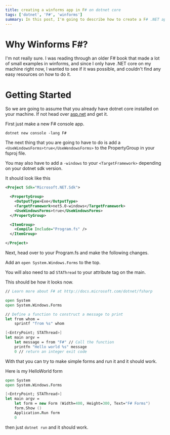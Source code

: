 ```yaml
---
title: creating a winforms app in F# on dotnet core
tags: ['dotnet', 'F#', 'winforms']
summary: In this post, I'm going to describe how to create a F# .NET app that runs on winforms.
---
```


# Why Winforms F#?

I'm not really sure. I was reading through an older F# book that made a lot of small examples in winforms, and since I only have .NET core on my machine right now, I wanted to see if it was possible, and couldn't find any easy resources on how to do it.

# Getting Started

So we are going to assume that you already have dotnet core installed on your machine. If not head over [asp.net]("https://asp.net") and get it.

First just make a new F# console app.

`dotnet new console -lang F#`

The next thing that you are going to have to do is add a `<UseWindowsForms>true</UseWendowsForms>` to the PropertyGroup in your fsproj file.

You may also have to add a `-windows` to your `<TargetFramework>` depending on your dotnet sdk version.

It should look like this

```xml
<Project Sdk="Microsoft.NET.Sdk">

  <PropertyGroup>
    <OutputType>Exe</OutputType>
    <TargetFramework>net5.0-windows</TargetFramework>
    <UseWindowsForms>true</UseWindowsForms>
  </PropertyGroup>

  <ItemGroup>
    <Compile Include="Program.fs" />
  </ItemGroup>

</Project>
```

Next, head over to your Program.fs and make the following changes.

Add an `open System.Windows.Forms` to the top.

You will also need to ad `STAThread` to your attribute tag on the main.

This should be how it looks now.

```fsharp
// Learn more about F# at http://docs.microsoft.com/dotnet/fsharp

open System
open System.Windows.Forms

// Define a function to construct a message to print
let from whom =
    sprintf "from %s" whom

[<EntryPoint; STAThread>]
let main argv =
    let message = from "F#" // Call the function
    printfn "Hello world %s" message
    0 // return an integer exit code
```

With that you can try to make simple forms and run it and it should work.

Here is my HelloWorld form

```fsharp
open System
open System.Windows.Forms

[<EntryPoint; STAThread>]
let main argv =
    let form = new Form (Width=400, Height=300, Text="F# Forms")
    form.Show ()
    Application.Run form
    0 
```

then just `dotnet run` and it should work. 